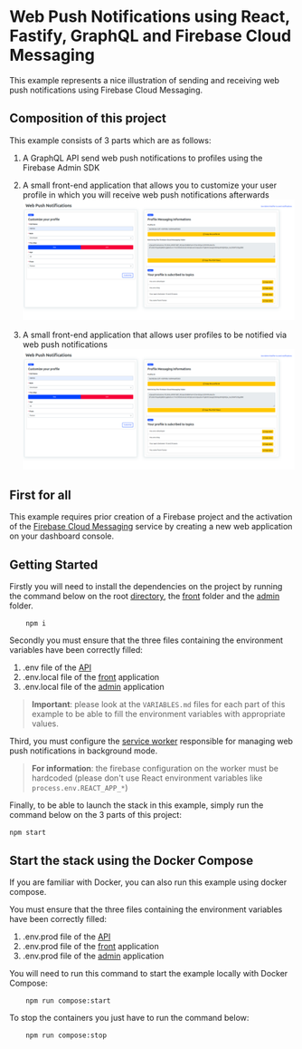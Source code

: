# Web Push Notifications using React, Fastify, GraphQL and Firebase Cloud Messaging

This example represents a nice illustration of sending and receiving web push notifications using Firebase Cloud Messaging.

## Composition of this project

This example consists of 3 parts which are as follows:

1.  A GraphQL API send web push notifications to profiles using the Firebase Admin SDK
2.  A small front-end application that allows you to customize your user profile in which you will receive web push notifications afterwards
    ![Front-end App](/readme.front.png)

3.  A small front-end application that allows user profiles to be notified via web push notifications
    ![Admin Notifier App](/readme.front.png)

## First for all

This example requires prior creation of a Firebase project and the activation of the [Firebase Cloud Messaging](https://firebase.google.com/products/cloud-messaging) service by creating a new web application on your dashboard console.

## Getting Started

Firstly you will need to install the dependencies on the project by running the command below on the root [directory](/), the [front](/front) folder and the [admin](/admin) folder.

```
    npm i
```

Secondly you must ensure that the three files containing the environment variables have been correctly filled:

1.  .env file of the [API](/.env)
2.  .env.local file of the [front](/front/.env.local) application
3.  .env.local file of the [admin](/admin/.env.local) application

> **Important**: please look at the `VARIABLES.md` files for each part of this example to be able to fill the environment variables with appropriate values.

Third, you must configure the [service worker](/front/public/firebase-messaging-sw.js) responsible for managing web push notifications in background mode.

> **For information**: the firebase configuration on the worker must be hardcoded (please don't use React environment variables like `process.env.REACT_APP_*`)

Finally, to be able to launch the stack in this example, simply run the command below on the 3 parts of this project:

```
npm start
```

## Start the stack using the Docker Compose

If you are familiar with Docker, you can also run this example using docker compose.

You must ensure that the three files containing the environment variables have been correctly filled:

1.  .env.prod file of the [API](/.env.prod)
2.  .env.prod file of the [front](/front/.env.prod) application
3.  .env.prod file of the [admin](/admin/.env.prod) application

You will need to run this command to start the example locally with Docker Compose:

```
    npm run compose:start
```

To stop the containers you just have to run the command below:

```
    npm run compose:stop
```
